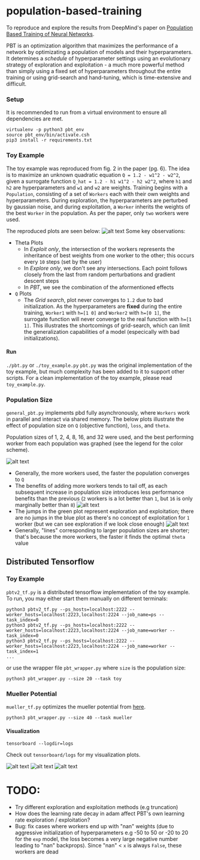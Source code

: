 # population-based-training

To reproduce and explore the results from DeepMind's paper on [Population Based Training of Neural Networks](https://arxiv.org/pdf/1711.09846.pdf).

PBT is an optimization algorithm that maximizes the performance of a network by optimizating a population of models and their hyperparameters. It determines a *schedule* of hyperparameter settings using an evolutionary strategy of exploration and exploitation - a much more powerful method than simply using a fixed set of hyperparameters throughout the entire training or using grid-search and hand-tuning, which is time-extensive and difficult.  

### Setup
It is recommended to run from a virtual environment to ensure all dependencies are met.
```
virtualenv -p python3 pbt_env
source pbt_env/bin/activate.csh
pip3 install -r requirements.txt
```

### Toy Example
The toy example was reproduced from fig. 2 in the paper (pg. 6). The idea is to maximize an unknown quadratic equation `Q = 1.2 - w1^2 - w2^2`, given a surrogate function `Q_hat = 1.2 - h1 w1^2 - h2 w2^2`, where `h1` and `h2` are hyperparameters and `w1` and `w2` are weights. Training begins with a `Population`, consisting of a set of `Workers` each with their own weights and hyperparameters. During exploration, the hyperparameters are perturbed by gaussian noise, and during exploitation, a `Worker` inherits the weights of the best `Worker` in the population. As per the paper, only `two` workers were used. 

The reproduced plots are seen below:
![alt text](https://github.com/angusfung/population-based-training/blob/master/plots.png)
Some key observations: 
* Theta Plots
   * In *Exploit only*, the intersection of the workers represents the inheritance of best weights from one worker to the other; this occurs every `10` steps (set by the user)
   * In *Explore only*, we don't see any intersections. Each point follows closely from the last from random perturbations and gradient descent steps
   * In *PBT*, we see the combination of the aformentioned effects
* `Q` Plots
   * The *Grid search*, plot never converges to `1.2` due to bad initialization. As the hyperparameters are **fixed** during the entire training, `Worker1` with `h=[1 0]` and `Worker2` with `h=[0 1]`, the surrogate function will never converge to the real function with `h=[1 1]`. This illustrates the shortcomings of grid-search, which can limit the generalization capabilities of a model (especically with bad initializations).

#### Run
 `./pbt.py` or `./toy_example.py`
 `pbt.py` was the original implementation of the toy example, but much complexity has been added to it to support other scripts. For a clean implementation of the toy example, please read `toy_example.py`.
 
 ### Population Size 
 
 `general_pbt.py` implements pbd fully asynchronously, where `Workers` work in parallel and interact via shared memory. The below plots illustrate the effect of population size on `Q` (objective function), `loss`, and `theta`.  
 
Population sizes of 1, 2, 4, 8, 16, and 32 were used, and the best performing worker from each population was graphed (see the legend for the color scheme).
 
 ![alt text](https://github.com/angusfung/population-based-training/blob/master/plots/w_32_s_150_pic1.png)
 * Generally, the more workers used, the faster the population converges to `Q`
 * The benefits of adding more workers tends to tail off, as each subsequent increase in population size introduces less performance benefits than the previous (`2` workers is a lot better than `1`, but `16` is only marginally better than `8`)
 ![alt text](https://github.com/angusfung/population-based-training/blob/master/plots/w_32_s150_loss.png)
 * The jumps in the green plot represent exploration and exploitation; there are no jumps in the blue plot as there's no concept of exploitation for `1` worker (but we can see exploration if we look close enough)
 ![alt text](https://github.com/angusfung/population-based-training/blob/master/plots/w_32_s150_theta.png)
 * Generally, "lines" corresponding to larger population sizes are shorter; that's because the more workers, the faster it finds the optimal `theta` value
 
 ## Distributed Tensorflow
 ### Toy Example
 `pbtv2_tf.py` is a distributed tensorflow implementation of the toy example. To run, you may either start them manually on different terminals:
 
```
python3 pbtv2_tf.py --ps_hosts=localhost:2222 --worker_hosts=localhost:2223,localhost:2224 --job_name=ps --task_index=0
python3 pbtv2_tf.py --ps_hosts=localhost:2222 --worker_hosts=localhost:2223,localhost:2224 --job_name=worker --task_index=0
python3 pbtv2_tf.py --ps_hosts=localhost:2222 --worker_hosts=localhost:2223,localhost:2224 --job_name=worker --task_index=1 
...
```
or use the wrapper file `pbt_wrapper.py` where `size` is the population size:
```
python3 pbt_wrapper.py --size 20 --task toy
```
### Mueller Potential
`mueller_tf.py` optimizes the mueller potential from [here](https://arxiv.org/pdf/1611.07657.pdf).
```
python3 pbt_wrapper.py --size 40 --task mueller
```
#### Visualization
```
tensorboard --logdir=logs
```
Check out `tensorboard/logs` for my visualization plots.

![alt text](https://github.com/angusfung/population-based-training/blob/master/gifs/default-exploit-taylor-10.gif)
![alt text](https://github.com/angusfung/population-based-training/blob/master/plots/mueller-alpha-loss.PNG)
![alt text](https://github.com/angusfung/population-based-training/blob/master/plots/mueller-potential.PNG)


# TODO:
* Try different exploration and exploitation methods (e.g truncation)
* How does the learning rate decay in adam affect PBT's own learning rate exploration / exploitation? 
* Bug: fix cases where workers end up with "nan" weights (due to aggressive initialization of hyperparameters e.g -50 to 50 or -20 to 20 for the `exp` model, the loss becomes a very large negative number leading to "nan" backprops). Since "nan" < `x` is always `False`, these workers are dead
 
 
 
